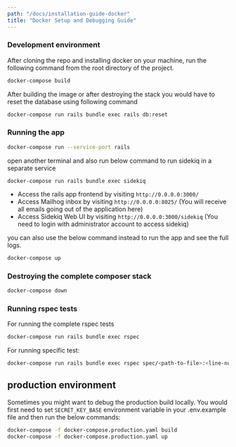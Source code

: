 ```yaml
---
path: "/docs/installation-guide-docker"
title: "Docker Setup and Debugging Guide"
---
```


### Development environment

After cloning the repo and installing docker on your machine, run the following command from the root directory of the project.

```bash
docker-compose build
```

After building the image or after destroying the stack you would have to reset the database using following command

```bash
docker-compose run rails bundle exec rails db:reset
```

### Running the app

```bash
docker-compose run --service-port rails
```

open another terminal and also run below command to run sidekiq in a separate service

```
docker-compose run rails bundle exec sidekiq
```

* Access the rails app frontend by visiting `http://0.0.0.0:3000/`
* Access Mailhog inbox by visiting `http://0.0.0.0:8025/` (You will receive all emails going out of the application here)
* Access Sidekiq Web UI by visiting `http://0.0.0.0:3000/sidekiq` (You need to login with administrator account to access sidekiq)

you can also use the below command instead to run the app and see the full logs.

```bash
docker-compose up
```

### Destroying the complete composer stack

```bash
docker-compose down
```

### Running rspec tests

For running the complete rspec tests

```bash
docker-compose run rails bundle exec rspec
```

For running specific test:

```bash
docker-compose run rails bundle exec rspec spec/<path-to-file>:<line-number>
```

## production environment

Sometimes you might want to debug the production build locally. You would first need to set `SECRET_KEY_BASE` environment variable in your .env.example file and then run the below commands:

```bash
docker-compose -f docker-compose.production.yaml build
docker-compose -f docker-compose.production.yaml up
```
